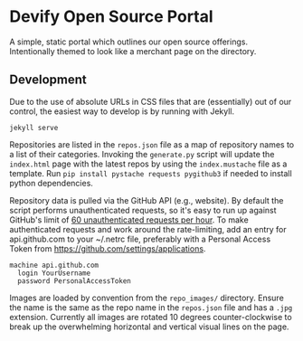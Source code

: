 Devify Open Source Portal
=========================

A simple, static portal which outlines our open source offerings. Intentionally
themed to look like a merchant page on the directory.


Development
-----------

Due to the use of absolute URLs in CSS files that are (essentially) out of our
control, the easiest way to develop is by running with Jekyll.

    jekyll serve

Repositories are listed in the `repos.json` file as a map of repository names
to a list of their categories. Invoking the `generate.py` script will update
the `index.html` page with the latest repos by using the `index.mustache` file
as a template. Run `pip install pystache requests pygithub3` if needed to
install python dependencies.

Repository data is pulled via the GitHub API (e.g., website). By default the
script performs unauthenticated requests, so it's easy to run up against
GitHub's limit of [60 unauthenticated requests per
hour](http://developer.github.com/v3/#rate-limiting). To make authenticated
requests and work around the rate-limiting, add an entry for api.github.com to
your ~/.netrc file, preferably with a Personal Access Token from
https://github.com/settings/applications.

    machine api.github.com
      login YourUsername
      password PersonalAccessToken

Images are loaded by convention from the `repo_images/` directory. Ensure the
name is the same as the repo name in the `repos.json` file and has a `.jpg`
extension. Currently all images are rotated 10 degrees counter-clockwise to
break up the overwhelming horizontal and vertical visual lines on the page.
